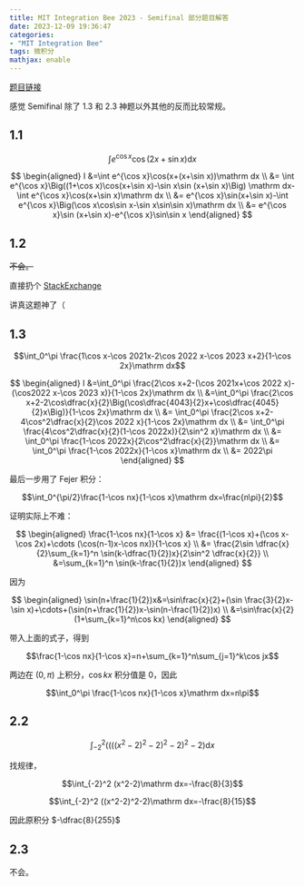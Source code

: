 ```yaml
---
title: MIT Integration Bee 2023 - Semifinal 部分题目解答
date: 2023-12-09 19:36:47
categories: 
- "MIT Integration Bee"
tags: 微积分
mathjax: enable
---
```

[题目链接](https://math.mit.edu/~yyao1/pdf/2023_semifinal.pdf)

感觉 Semifinal 除了 1.3 和 2.3 神题以外其他的反而比较常规。

## 1.1

$$\int e^{\cos x}\cos(2x+\sin x)\mathrm dx$$

$$
\begin{aligned}
I &=\int e^{\cos x}\cos(x+(x+\sin x))\mathrm dx \\
&= \int e^{\cos x}\Big((1+\cos x)\cos(x+\sin x)-\sin x\sin (x+\sin x)\Big) \mathrm dx-\int e^{\cos x}\cos(x+\sin x)\mathrm dx \\
&= e^{\cos x}\sin(x+\sin x)-\int e^{\cos x}\Big(\cos x\cos\sin x-\sin x\sin\sin x)\mathrm dx \\
&= e^{\cos x}\sin (x+\sin x)-e^{\cos x}\sin\sin x
\end{aligned}
$$

## 1.2

~~不会。~~

直接扔个 [StackExchange](https://math.stackexchange.com/questions/4638248/evaluate-int1-0-9x9-x909x99-x9009x909-x9909x999-x900)

讲真这题神了（

## 1.3

$$\int_0^\pi \frac{1\cos x-\cos 2021x-2\cos 2022 x-\cos 2023 x+2}{1-\cos 2x}\mathrm dx$$

$$
\begin{aligned}
I &=\int_0^\pi \frac{2\cos x+2-(\cos 2021x+\cos 2022 x)-(\cos2022 x-\cos 2023 x)}{1-\cos 2x}\mathrm dx \\
&=\int_0^\pi \frac{2\cos x+2-2\cos\dfrac{x}{2}\Big(\cos\dfrac{4043}{2}x+\cos\dfrac{4045}{2}x\Big)}{1-\cos 2x}\mathrm dx \\
&= \int_0^\pi \frac{2\cos x+2-4\cos^2\dfrac{x}{2}\cos 2022 x}{1-\cos 2x}\mathrm dx \\
&= \int_0^\pi \frac{4\cos^2\dfrac{x}{2}(1-\cos 2022x)}{2\sin^2 x}\mathrm dx \\
&= \int_0^\pi \frac{1-\cos 2022x}{2\cos^2\dfrac{x}{2}}\mathrm dx \\
&= \int_0^\pi \frac{1-\cos 2022x}{1-\cos x}\mathrm dx \\
&= 2022\pi
\end{aligned}
$$

最后一步用了 Fejer 积分：

$$\int_0^{\pi/2}\frac{1-\cos nx}{1-\cos x}\mathrm dx=\frac{n\pi}{2}$$

证明实际上不难：

$$
\begin{aligned}
\frac{1-\cos nx}{1-\cos x} &= \frac{(1-\cos x)+(\cos x-\cos 2x)+\cdots (\cos(n-1)x-\cos nx)}{1-\cos x} \\
&= \frac{2\sin \dfrac{x}{2}\sum_{k=1}^n \sin(k-\dfrac{1}{2})x}{2\sin^2 \dfrac{x}{2}} \\
&=\sum_{k=1}^n \sin(k-\frac{1}{2})x
\end{aligned}
$$

因为

$$
\begin{aligned}
\sin(n+\frac{1}{2})x&=\sin\frac{x}{2}+(\sin \frac{3}{2}x-\sin x)+\cdots+(\sin(n+\frac{1}{2})x-\sin(n-\frac{1}{2})x) \\
&=\sin\frac{x}{2}(1+\sum_{k=1}^n\cos kx)
\end{aligned}
$$


带入上面的式子，得到

$$\frac{1-\cos nx}{1-\cos x}=n+\sum_{k=1}^n\sum_{j=1}^k\cos jx$$

两边在 $(0,\pi)$ 上积分，$\cos kx$ 积分值是 $0$，因此

$$\int_0^\pi \frac{1-\cos nx}{1-\cos x}\mathrm dx=n\pi$$

## 2.2

$$\int_{-2}^2 ((((x^2-2)^2-2)^2-2)^2-2)\mathrm dx$$

找规律，

$$\int_{-2}^2 (x^2-2)\mathrm dx=-\frac{8}{3}$$

$$\int_{-2}^2 ((x^2-2)^2-2)\mathrm dx=-\frac{8}{15}$$

因此原积分 $-\dfrac{8}{255}$

## 2.3

不会。